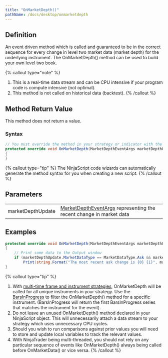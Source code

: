 ```yaml
---
title: "OnMarketDepth()"
pathName: /docs/desktop/onmarketdepth
---
```


## Definition

An event driven method which is called and guaranteed to be in the correct sequence for every change in level two market data (market depth) for the underlying instrument. The OnMarketDepth() method can be used to build your own level two book.

{% callout type="note" %}

1. This is a real-time data stream and can be CPU intensive if your program code is compute intensive (not optimal).
2. This method is not called on historical data (backtest).
{% /callout %}

## Method Return Value

This method does not return a value.

### Syntax

```csharp
// You must override the method in your strategy or indicator with the following syntax:
protected override void OnMarketDepth(MarketDepthEventArgs marketDepthUpdate)
{
}
```

{% callout type="tip" %}
The NinjaScript code wizards can automatically generate the method syntax for you when creating a new script.
{% /callout %}

## Parameters

|  |  |
| --- | --- |
| marketDepthUpdate | [MarketDepthEventArgs](/docs/desktop/marketdeptheventargs) representing the recent change in market data |

## Examples

```csharp
protected override void OnMarketDepth(MarketDepthEventArgs marketDepthUpdate)
{
    // Print some data to the Output window
    if (marketDepthUpdate.MarketDataType == MarketDataType.Ask && marketDepthUpdate.Operation == Operation.Update)
        Print(string.Format("The most recent ask change is {0} {1}", marketDepthUpdate.Price, marketDepthUpdate.Volume));
}
```

{% callout type="tip" %}

1. With [multi-time frame and instrument strategies](/docs/desktop/multi-time_frame__instruments), OnMarketDepth will be called for all unique instruments in your strategy. Use the [BarsInProgress](/docs/desktop/barsinprogress) to filter the OnMarketDepth() method for a specific instrument. (BarsInProgress will return the first BarsInProgress series that matches the instrument for the event).
2. Do not leave an unused OnMarketDepth() method declared in your NinjaScript object. This will unnecessarily attach a data stream to your strategy which uses unnecessary CPU cycles.
3. Should you wish to run comparisons against prior values you will need to store and update local variables to track the relevant values.
4. With NinjaTrader being multi-threaded, you should not rely on any particular sequence of events like OnMarketDepth() always being called before OnMarketData() or vice versa.
{% /callout %}
